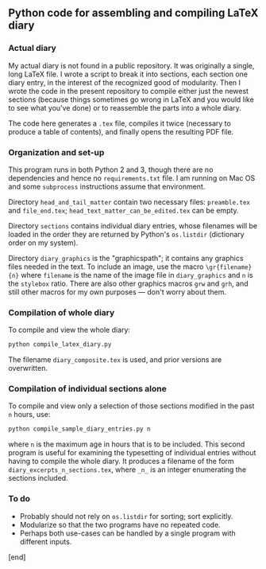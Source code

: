 ## Python code for assembling and compiling LaTeX diary

### Actual diary

My actual diary is not found in a public repository. It was originally a single, long LaTeX file. I wrote a script to break it into sections, each section one diary entry, in the interest of the recognized good of modularity. Then I wrote the code in the present repository to compile either just the newest sections (because things sometimes go wrong in LaTeX and you would like to see what you've done) or to reassemble the parts into a whole diary.

The code here generates a `.tex` file, compiles it twice (necessary to produce a table of contents), and finally opens the resulting PDF file.

### Organization and set-up

This program runs in both Python 2 and 3, though there are no dependencies and hence no `requirements.txt` file. I am running on Mac OS and some `subprocess` instructions assume that environment.

Directory `head_and_tail_matter` contain two necessary files: `preamble.tex` and `file_end.tex`; `head_text_matter_can_be_edited.tex` can be empty.

Directory `sections` contains individual diary entries, whose filenames will be loaded in the order they are returned by Python's `os.listdir` (dictionary order on my system).

Directory `diary_graphics` is the "graphicspath"; it contains any graphics files needed in the text. To include an image, use the macro `\gr{filename}{n}` where `filename` is the name of the image file in `diary_graphics` and `n` is the `stylebox` ratio. There are also other graphics macros `grw` and `grh`, and still other macros for my own purposes — don't worry about them.

### Compilation of whole diary

To compile and view the whole diary:

```bash
python compile_latex_diary.py
```

The filename `diary_composite.tex` is used, and prior versions are overwritten. 

### Compilation of individual sections alone

To compile and view only a selection of those sections modified in the past `n` hours, use:

```bash
python compile_sample_diary_entries.py n
```

where `n` is the maximum age in hours that is to be included. This second program is useful for examining the typesetting of individual entries without having to compile the whole diary. It produces a filename of the form `diary_excerpts_n_sections.tex`, where `_n_` is an integer enumerating the sections included. 

### To do

 * Probably should not rely on `os.listdir` for sorting; sort explicitly.
 * Modularize so that the two programs have no repeated code.
 * Perhaps both use-cases can be handled by a single program with different inputs.


[end]
